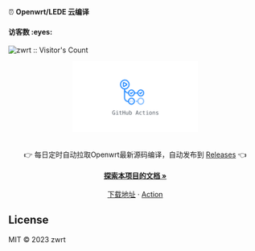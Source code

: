 ⏰ **Openwrt/LEDE 云编译**
<h4 align="left">访客数 :eyes:</h4>
<p align="left"><img src="https://profile-counter.glitch.me/zwrt/count.svg" alt="zwrt :: Visitor's Count" /></p>
<p align="center">
  <a href="https://github.com/djzng/OpenWrt">
    <img src="./diy/action.jpg" alt="Logo" width="250" />
  </a>
  <p align="center">
    <br />
    👉 每日定时自动拉取Openwrt最新源码编译，自动发布到 <a href="https://github.com/zwrt/OpenWrt/releases">Releases</a> 👈
    <br />
    <br />
    <a href="https://github.com/zwrt/OpenWrt"><strong>探索本项目的文档 »</strong></a>
    <br />
    <br />
    <a href="https://github.com/zwrt/OpenWrt/releases">下载地址</a>
    ·
    <a href="https://github.com/zwrt/OpenWrt/actions">Action</a>
  </p>
  
## License

MIT © 2023 zwrt
